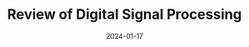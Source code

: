 ---
title: "Review of Digital Signal Processing"
index: 5
date: 2024-01-17
materials:
- topic: "Exploring a Time-Series Dataset: Parkinsonian Gait"
  files:
  - type: "colab"
    url: https://colab.research.google.com/github/C4M-UofT/C4M-UofT.github.io/blob/master/lectures/winter/5_review/5a - Exploring a Time-Series Dataset.ipynb
- topic: "Exploring an Image Dataset: Skin Cancer"
  files:
  - type: "colab"
    url: https://colab.research.google.com/github/C4M-UofT/C4M-UofT.github.io/blob/master/lectures/winter/5_review/5b - Exploring an Image Dataset.ipynb
assignment:
  text: "HW 5"
  due_date: 2024-02-14 12:00 PM
  submission_link: https://q.utoronto.ca/courses/342394/assignments/1175772
  files:
  - type: "colab"
    url: https://colab.research.google.com/github/C4M-UofT/C4M-UofT.github.io/blob/master/homeworks/HW5.ipynb
---